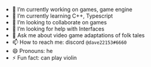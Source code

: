 - 🔭 I’m currently working on games, game engine
- 🌱 I’m currently learning C++, Typescript
- 👯 I’m looking to collaborate on games
- 🤔 I’m looking for help with Interfaces
- 💬 Ask me about video game adaptations of folk tales
- 📫 How to reach me: discord `@dave22153#6660`
- 😄 Pronouns: he
- ⚡ Fun fact: can play violin
